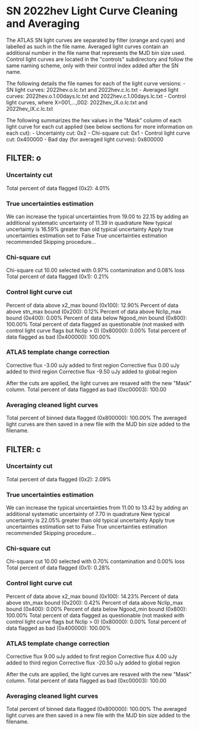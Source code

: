 # SN 2022hev Light Curve Cleaning and Averaging

The ATLAS SN light curves are separated by filter (orange and cyan) and labelled as such in the file name. Averaged light curves contain an additional number in the file name that represents the MJD bin size used. Control light curves are located in the "controls" subdirectory and follow the same naming scheme, only with their control index added after the SN name.

The following details the file names for each of the light curve versions:
	- SN light curves: 2022hev.o.lc.txt and 2022hev.c.lc.txt
	- Averaged light curves: 2022hev.o.1.00days.lc.txt and 2022hev.c.1.00days.lc.txt
	- Control light curves, where X=001,...,002: 2022hev_iX.o.lc.txt and 2022hev_iX.c.lc.txt

The following summarizes the hex values in the "Mask" column of each light curve for each cut applied (see below sections for more information on each cut): 
	- Uncertainty cut: 0x2
	- Chi-square cut: 0x1
	- Control light curve cut: 0x400000
	- Bad day (for averaged light curves): 0x800000

## FILTER: o

### Uncertainty cut
Total percent of data flagged (0x2): 4.01%

### True uncertainties estimation
We can increase the typical uncertainties from 19.00 to 22.15 by adding an additional systematic uncertainty of 11.39 in quadrature
New typical uncertainty is 16.59% greater than old typical uncertainty
Apply true uncertainties estimation set to False
True uncertainties estimation recommended
Skipping procedure...

### Chi-square cut
Chi-square cut 10.00 selected with 0.97% contamination and 0.08% loss
Total percent of data flagged (0x1): 0.21%

### Control light curve cut
Percent of data above x2_max bound (0x100): 12.90%
Percent of data above stn_max bound (0x200): 0.12%
Percent of data above Nclip_max bound (0x400): 0.00%
Percent of data below Ngood_min bound (0x800): 100.00%
Total percent of data flagged as questionable (not masked with control light curve flags but Nclip > 0) (0x80000): 0.00%
Total percent of data flagged as bad (0x400000): 100.00%

### ATLAS template change correction
Corrective flux -3.00 uJy added to first region
Corrective flux 0.00 uJy added to third region
Corrective flux -9.50 uJy added to global region

After the cuts are applied, the light curves are resaved with the new "Mask" column.
Total percent of data flagged as bad (0xc00003): 100.00

### Averaging cleaned light curves
Total percent of binned data flagged (0x800000): 100.00%
The averaged light curves are then saved in a new file with the MJD bin size added to the filename.

## FILTER: c

### Uncertainty cut
Total percent of data flagged (0x2): 2.09%

### True uncertainties estimation
We can increase the typical uncertainties from 11.00 to 13.42 by adding an additional systematic uncertainty of 7.70 in quadrature
New typical uncertainty is 22.05% greater than old typical uncertainty
Apply true uncertainties estimation set to False
True uncertainties estimation recommended
Skipping procedure...

### Chi-square cut
Chi-square cut 10.00 selected with 0.70% contamination and 0.00% loss
Total percent of data flagged (0x1): 0.28%

### Control light curve cut
Percent of data above x2_max bound (0x100): 14.23%
Percent of data above stn_max bound (0x200): 0.42%
Percent of data above Nclip_max bound (0x400): 0.00%
Percent of data below Ngood_min bound (0x800): 100.00%
Total percent of data flagged as questionable (not masked with control light curve flags but Nclip > 0) (0x80000): 0.00%
Total percent of data flagged as bad (0x400000): 100.00%

### ATLAS template change correction
Corrective flux 9.00 uJy added to first region
Corrective flux 4.00 uJy added to third region
Corrective flux -20.50 uJy added to global region

After the cuts are applied, the light curves are resaved with the new "Mask" column.
Total percent of data flagged as bad (0xc00003): 100.00

### Averaging cleaned light curves
Total percent of binned data flagged (0x800000): 100.00%
The averaged light curves are then saved in a new file with the MJD bin size added to the filename.